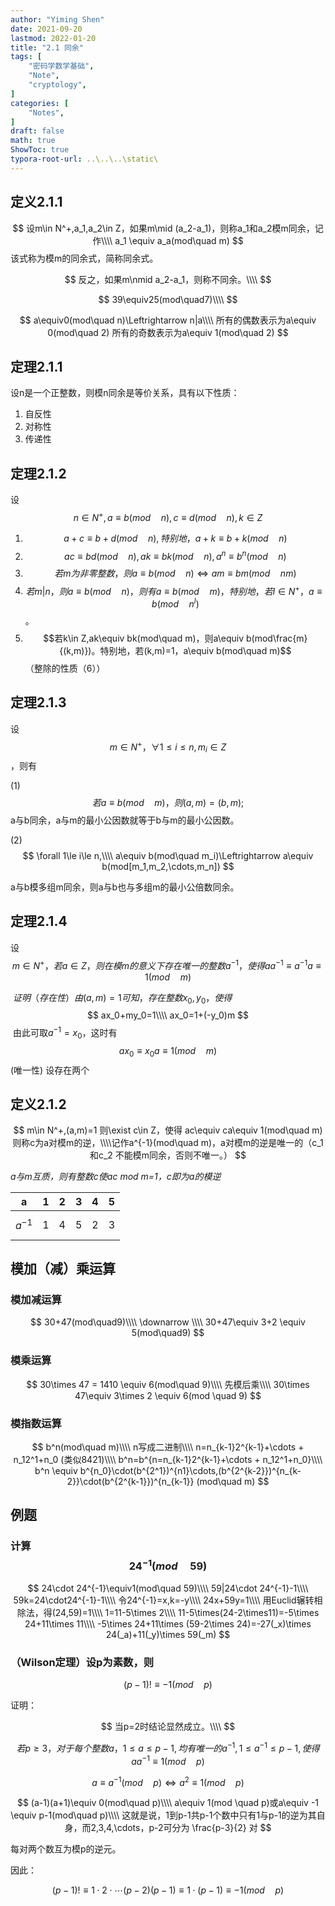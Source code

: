 ```yaml
---
author: "Yiming Shen"
date: 2021-09-20
lastmod: 2022-01-20
title: "2.1 同余"
tags: [
    "密码学数学基础",
    "Note",
    "cryptology",
]
categories: [
    "Notes",
]
draft: false
math: true
ShowToc: true
typora-root-url: ..\..\..\static\
---
```

## 定义2.1.1
$$
设m\in N^+,a_1,a_2\in Z，如果m\mid (a_2-a_1)，则称a_1和a_2模m同余，记作\\\\
a_1 \equiv a_a(mod\quad m)
$$
该式称为模m的同余式，简称同余式。

$$
反之，如果m\nmid a_2-a_1，则称不同余。\\\\
$$

$$
39\equiv25(mod\quad7)\\\\
$$

$$
a\equiv0(mod\quad n)\Leftrightarrow n|a\\\\
所有的偶数表示为a\equiv 0(mod\quad 2)
所有的奇数表示为a\equiv 1(mod\quad 2)
$$


## 定理2.1.1

设n是一个正整数，则模n同余是等价关系，具有以下性质：

1. 自反性
2. 对称性
3. 传递性

## 定理2.1.2

设$$n\in N^+,a\equiv b(mod\quad n),c\equiv d(mod\quad n),k\in Z$$

1. $$a+c\equiv b+d(mod\quad n),特别地，a+k\equiv b+k(mod\quad n)$$
2. $$ac\equiv bd(mod\quad n),ak\equiv bk(mod\quad n),a^n\equiv b^n(mod\quad n)$$
3. $$若m为非零整数，则a\equiv b(mod \quad n)\Leftrightarrow am\equiv bm(mod\quad nm)$$
4. $$若m|n，则a\equiv b(mod\quad n)，则有a\equiv b(mod\quad m)，特别地，若l\in N^+，a\equiv b(mod\quad n^l)$$。
5. $$若k\in Z,ak\equiv bk(mod\quad m)，则a\equiv b(mod\frac{m}{(k,m)})。特别地，若(k,m)=1，a\equiv b(mod\quad m)$$（整除的性质（6））

## 定理2.1.3

设$$m\in N^+，\forall 1\le i\le n,m_i\in Z$$，则有

(1)  
$$
若a\equiv b(mod\quad m)，则(a,m)=(b,m);
$$
a与b同余，a与m的最小公因数就等于b与m的最小公因数。

(2)
$$
\forall 1\le i\le n,\\\\
a\equiv b(mod\quad m_i)\Leftrightarrow a\equiv b(mod[m_1,m_2,\cdots,m_n])
$$

a与b模多组m同余，则a与b也与多组m的最小公倍数同余。

## 定理2.1.4

设$$m\in N^+，若a\in Z，则在模m的意义下存在唯一的整数a^{-1}，使得aa^{-1}\equiv a^{-1}a \equiv 1(mod\quad m)$$

​	$证明（存在性）由(a,m)=1可知，存在整数x_0,y_0，使得$
$$
ax_0+my_0=1\\\\
ax_0=1+(-y_0)m
$$
​		由此可取$a^{-1}=x_0$，这时有
$$
ax_0\equiv x_0a\equiv1(mod\quad m)
$$
​	(唯一性) 设存在两个

## 定义2.1.2
$$
m\in N^+,(a,m)=1 则\exist c\in Z，使得
ac\equiv ca\equiv 1(mod\quad m)
则称c为a对模m的逆，\\\\记作a^{-1}(mod\quad m)，a对模m的逆是唯一的（c_1和c_2 不能模m同余，否则不唯一。）
$$

*a与m互质，则有整数c使ac mod m=1，c即为a的模逆*

| a        | 1    | 2    | 3    | 4    | 5    |
| -------- | ---- | ---- | ---- | ---- | ---- |
| $$a^{-1}$$ | 1    | 4    | 5    | 2    | 3    |

## 模加（减）乘运算

### 模加减运算

$$
30+47(mod\quad9)\\\\
\downarrow \\\\
30+47\equiv 3+2 \equiv 5(mod\quad9)
$$

### 模乘运算

$$
30\times 47 = 1410 \equiv 6(mod\quad 9)\\\\
先模后乘\\\\
30\times 47\equiv 3\times 2 \equiv 6(mod \quad 9)
$$

### 模指数运算

$$
b^n(mod\quad m)\\\\
n写成二进制\\\\
n=n_{k-1}2^{k-1}+\cdots + n_12^1+n_0 (类似8421)\\\\
b^n=b^{n=n_{k-1}2^{k-1}+\cdots + n_12^1+n_0}\\\\
b^n \equiv b^{n_0}\cdot(b^{2^1})^{n1}\cdots,(b^{2^{k-2}})^{n_{k-2}}\cdot(b^{2^{k-1}})^{n_{k-1}} (mod\quad m)
$$

## 例题

### 计算 $$24^{-1}(mod\quad 59)$$

$$
24\cdot 24^{-1}\equiv1(mod\quad 59)\\\\
59|24\cdot 24^{-1}-1\\\\
59k=24\cdot24^{-1}-1\\\\
令24^{-1}=x,k=-y\\\\
24x+59y=1\\\\
用Euclid辗转相除法，得(24,59)=1\\\\
1=11-5\times 2\\\\
11-5\times(24-2\times11)=-5\times 24+11\times 11\\\\
-5\times 24+11\times (59-2\times 24)=-27(_x)\times 24(_a)+11(_y)\times 59(_m)
$$

### （Wilson定理）设p为素数，则


$$
(p-1)!\equiv -1(mod\quad p)
$$


证明：


$$
当p=2时结论显然成立。\\\\
$$

$$
若p\ge 3，对于每个整数a，1\le a\le p-1 ,均有唯一的a^{-1}, 1\le a^{-1}\le p-1,使得aa^{-1}\equiv 1(mod\quad p)
$$


$$
a\equiv a^{-1}(mod\quad p)\Leftrightarrow a^2 \equiv 1(mod \quad p)
$$


$$
(a-1)(a+1)\equiv 0(mod\quad p)\\\\
a\equiv 1(mod \quad p)或a\equiv -1 \equiv p-1(mod\quad p)\\\\
这就是说，1到p-1共p-1个数中只有1与p-1的逆为其自身，而2,3,4,\cdots，p-2可分为 \frac{p-3}{2} 对
$$

每对两个数互为模p的逆元。

因此：

$$
(p-1)!\equiv 1\cdot2\cdot\cdots(p-2)(p-1)\equiv 1\cdot(p-1)\equiv -1(mod \quad p)
$$
